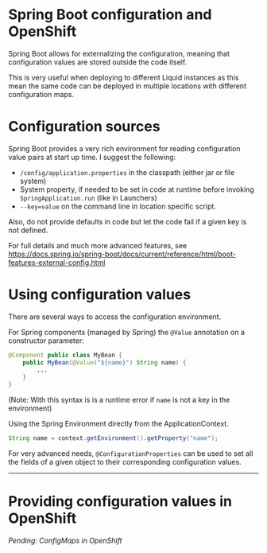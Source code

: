 # Spring Boot configuration and OpenShift

Spring Boot allows for externalizing the configuration, meaning that configuration values are stored outside the code itself.

This is very useful when deploying to different Liquid instances as this mean the same code can be deployed in multiple locations with different
configuration maps.


# Configuration sources

Spring Boot provides a very rich environment for reading configuration value pairs at start up time.   I suggest the following:

* `/config/application.properties` in the classpath (either jar or file system)
* System property, if needed to be set in code at runtime before invoking `SpringApplication.run` (like in Launchers)
* `--key=value` on the command line in location specific script.

Also, do not provide defaults in code but let the code fail if a given key is not defined.

For full details and much more advanced features, see 
https://docs.spring.io/spring-boot/docs/current/reference/html/boot-features-external-config.html


# Using configuration values

There are several ways to access the configuration environment.

For Spring components (managed by Spring) the `@Value` annotation on a constructor parameter:

```java
@Component public class MyBean {
    public MyBean(@Value("${name}") String name) {
        ...
    }
}
```
(Note: With this syntax is is a runtime error if `name` is not a key in the environment)

Using the Spring Environment directly from the ApplicationContext.

```java
String name = context.getEnvironment().getProperty("name");
```

For very advanced needs, `@ConfigurationProperties` can be used to set all the fields of a given object to their corresponding configuration values.

---

# Providing configuration values in OpenShift

_Pending: ConfigMaps in OpenShift_
